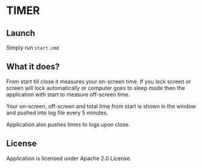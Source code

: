 # TIMER
## Launch
Simply run `start.cmd`

## What it does?
From start till close it measures your on-screen time. If you lock screen or screen will lock automatically or computer goes to sleep mode then the application with start to measure off-screen time.

Your on-screen, off-screen and total time from start is shown in the window and pushed into log file every 5 minutes.

Application also pushes times to logs upon close.

## License

Application is licensed under Apache 2.0 License.